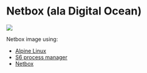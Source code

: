 # Netbox (ala Digital Ocean)

[![](https://images.microbadger.com/badges/image/jimrazmus/netbox.svg)](https://microbadger.com/images/jimrazmus/netbox "Click for details")

Netbox image using:

* [Alpine Linux](https://alpinelinux.org/)
* [S6 process manager](https://skarnet.org/software/s6/)
* [Netbox](https://github.com/digitalocean/netbox)
